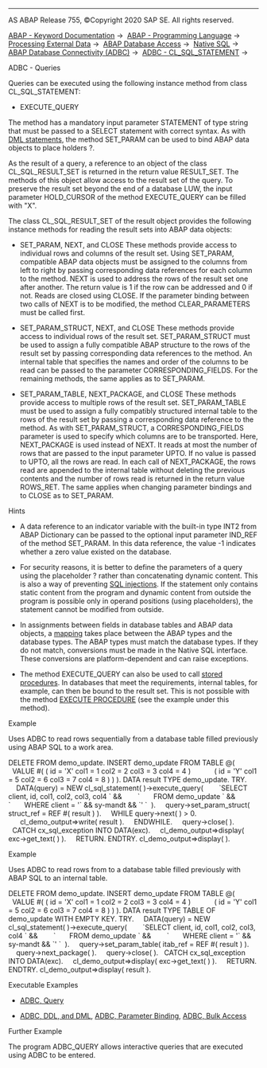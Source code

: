   

* * *

AS ABAP Release 755, ©Copyright 2020 SAP SE. All rights reserved.

[ABAP - Keyword Documentation](javascript:call_link\('abenabap.htm'\)) →  [ABAP - Programming Language](javascript:call_link\('abenabap_reference.htm'\)) →  [Processing External Data](javascript:call_link\('abenabap_language_external_data.htm'\)) →  [ABAP Database Access](javascript:call_link\('abenabap_sql.htm'\)) →  [Native SQL](javascript:call_link\('abennative_sql.htm'\)) →  [ABAP Database Connectivity (ADBC)](javascript:call_link\('abenadbc.htm'\)) →  [ADBC - CL\_SQL\_STATEMENT](javascript:call_link\('abencl_sql_statement.htm'\)) → 

ADBC - Queries

Queries can be executed using the following instance method from class CL\_SQL\_STATEMENT:

-   EXECUTE\_QUERY

The method has a mandatory input parameter STATEMENT of type string that must be passed to a SELECT statement with correct syntax. As with [DML statements](javascript:call_link\('abenadbc_ddl_dml.htm'\)), the method SET\_PARAM can be used to bind ABAP data objects to place holders ?.

As the result of a query, a reference to an object of the class CL\_SQL\_RESULT\_SET is returned in the return value RESULT\_SET. The methods of this object allow access to the result set of the query. To preserve the result set beyond the end of a database LUW, the input parameter HOLD\_CURSOR of the method EXECUTE\_QUERY can be filled with "X".

The class CL\_SQL\_RESULT\_SET of the result object provides the following instance methods for reading the result sets into ABAP data objects:

-   SET\_PARAM, NEXT, and CLOSE
    These methods provide access to individual rows and columns of the result set. Using SET\_PARAM, compatible ABAP data objects must be assigned to the columns from left to right by passing corresponding data references for each column to the method. NEXT is used to address the rows of the result set one after another. The return value is 1 if the row can be addressed and 0 if not. Reads are closed using CLOSE. If the parameter binding between two calls of NEXT is to be modified, the method CLEAR\_PARAMETERS must be called first.

-   SET\_PARAM\_STRUCT, NEXT, and CLOSE
    These methods provide access to individual rows of the result set. SET\_PARAM\_STRUCT must be used to assign a fully compatible ABAP structure to the rows of the result set by passing corresponding data references to the method. An internal table that specifies the names and order of the columns to be read can be passed to the parameter CORRESPONDING\_FIELDS. For the remaining methods, the same applies as to SET\_PARAM.

-   SET\_PARAM\_TABLE, NEXT\_PACKAGE, and CLOSE
    These methods provide access to multiple rows of the result set. SET\_PARAM\_TABLE must be used to assign a fully compatibly structured internal table to the rows of the result set by passing a corresponding data reference to the method. As with SET\_PARAM\_STRUCT, a CORRESPONDING\_FIELDS parameter is used to specify which columns are to be transported. Here, NEXT\_PACKAGE is used instead of NEXT. It reads at most the number of rows that are passed to the input parameter UPTO. If no value is passed to UPTO, all the rows are read. In each call of NEXT\_PACKAGE, the rows read are appended to the internal table without deleting the previous contents and the number of rows read is returned in the return value ROWS\_RET. The same applies when changing parameter bindings and to CLOSE as to SET\_PARAM.

Hints

-   A data reference to an indicator variable with the built-in type INT2 from ABAP Dictionary can be passed to the optional input parameter IND\_REF of the method SET\_PARAM. In this data reference, the value -1 indicates whether a zero value existed on the database.

-   For security reasons, it is better to define the parameters of a query using the placeholder ? rather than concatenating dynamic content. This is also a way of preventing [SQL injections](javascript:call_link\('abensql_injection_glosry.htm'\) "Glossary Entry"). If the statement only contains static content from the program and dynamic content from outside the program is possible only in operand positions (using placeholders), the statement cannot be modified from outside.

-   In assignments between fields in database tables and ABAP data objects, a [mapping](javascript:call_link\('abennative_sql_type_mapping.htm'\)) takes place between the ABAP types and the database types. The ABAP types must match the database types. If they do not match, conversions must be made in the Native SQL interface. These conversions are platform-dependent and can raise exceptions.

-   The method EXECUTE\_QUERY can also be used to call [stored procedures](javascript:call_link\('abenstored_procedure_glosry.htm'\) "Glossary Entry"). In databases that meet the requirements, internal tables, for example, can then be bound to the result set. This is not possible with the method [EXECUTE PROCEDURE](javascript:call_link\('abenadbc_procedure.htm'\)) (see the example under this method).

Example

Uses ADBC to read rows sequentially from a database table filled previously using ABAP SQL to a work area.

DELETE FROM demo\_update.
INSERT demo\_update FROM TABLE @(
  VALUE #( ( id = 'X' col1 = 1 col2 = 2 col3 = 3 col4 = 4 )
           ( id = 'Y' col1 = 5 col2 = 6 col3 = 7 col4 = 8 ) ) ).
DATA result TYPE demo\_update.
TRY.
    DATA(query) = NEW cl\_sql\_statement( )->execute\_query(
       \`SELECT client, id, col1, col2, col3, col4 \` &&
       \`       FROM demo\_update \` &&
       \`       WHERE client = '\` && sy-mandt && \`' \`  ).
    query->set\_param\_struct( struct\_ref = REF #( result ) ).
    WHILE query->next( ) > 0.
      cl\_demo\_output=>write( result ).
    ENDWHILE.
    query->close( ).
  CATCH cx\_sql\_exception INTO DATA(exc).
    cl\_demo\_output=>display( exc->get\_text( ) ).
    RETURN.
ENDTRY.
cl\_demo\_output=>display( ).

Example

Uses ADBC to read rows from to a database table filled previously with ABAP SQL to an internal table.

DELETE FROM demo\_update.
INSERT demo\_update FROM TABLE @(
  VALUE #( ( id = 'X' col1 = 1 col2 = 2 col3 = 3 col4 = 4 )
           ( id = 'Y' col1 = 5 col2 = 6 col3 = 7 col4 = 8 ) ) ).
DATA result TYPE TABLE OF demo\_update WITH EMPTY KEY.
TRY.
    DATA(query) = NEW cl\_sql\_statement( )->execute\_query(
       \`SELECT client, id, col1, col2, col3, col4 \` &&
       \`       FROM demo\_update \` &&
       \`       WHERE client = '\` && sy-mandt && \`' \`  ).
    query->set\_param\_table( itab\_ref = REF #( result ) ).
    query->next\_package( ).
    query->close( ).
  CATCH cx\_sql\_exception INTO DATA(exc).
    cl\_demo\_output=>display( exc->get\_text( ) ).
    RETURN.
ENDTRY.
cl\_demo\_output=>display( result ).

Executable Examples

-   [ADBC, Query](javascript:call_link\('abenadbc_query_abexa.htm'\))

-   [ADBC, DDL, and DML](javascript:call_link\('abenadbc_dml_ddl_abexa.htm'\)), [ADBC, Parameter Binding](javascript:call_link\('abenadbc_dml_ddl_binding_abexa.htm'\)), [ADBC, Bulk Access](javascript:call_link\('abenadbc_dml_ddl_bulk_abexa.htm'\))

Further Example

The program ADBC\_QUERY allows interactive queries that are executed using ADBC to be entered.